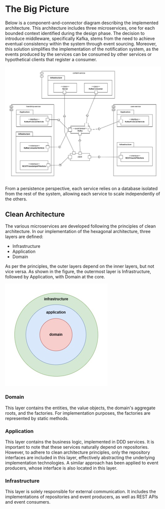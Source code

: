# The Big Picture
Below is a component-and-connector diagram describing the implemented architecture.
This architecture includes three microservices, one for each bounded context identified during the design phase.
The decision to introduce middleware, specifically Kafka, 
stems from the need to achieve eventual consistency within the system through event sourcing. 
Moreover, this solution simplifies the implementation of the notification system,
as the events produced by the services can be consumed by other services or 
hypothetical clients that register a consumer.

![Components And Connectors](./img/ComponentsAndConnectors.jpg)

From a persistence perspective, each service relies on a database isolated from the rest of the system, 
allowing each service to scale independently of the others.

## Clean Architecture

The various microservices are developed following the principles of clean architecture. In our implementation of the hexagonal architecture, three layers are defined:

- Infrastructure
- Application
- Domain

As per the principles, the outer layers depend on the inner layers, but not vice versa.
As shown in the figure, the outermost layer is Infrastructure, followed by Application, with Domain at the core.

![3 Layered Architecture](./img/Architettura3Layer.jpg)

### Domain
This layer contains the entities, the value objects, the domain's aggregate roots, and the factories. For implementation purposes,
the factories are represented by static methods.

### Application
This layer contains the business logic, implemented in DDD services. It is important to note that these services naturally 
depend on repositories. However, to adhere to clean architecture principles, only the repository interfaces 
are included in this layer, effectively abstracting the underlying implementation technologies. 
A similar approach has been applied to event producers, whose interface is also located in this layer.

### Infrastructure
This layer is solely responsible for external communication.
It includes the implementations of repositories and event producers, as well as REST APIs and event consumers.
